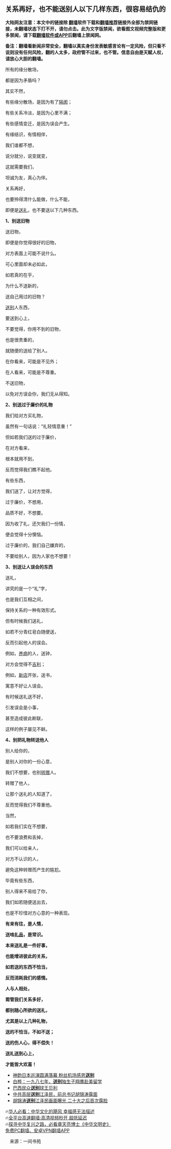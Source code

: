  <!-- 面包屑导航 --> <h2>关系再好，也不能送别人以下几样东西，很容易结仇的</h2> <p class="notice"><b>大陆网友注意：本文中的链接除 <a href="https://github.com/bannedbook/fanqiang" >翻墙</a>软件下载和<a href="https://github.com/killgcd/justmysocks/blob/master/README.md">翻墙推荐</a>链接外全部为禁网链接，未翻墙状态下打不开，请勿点击。此为文字版禁闻，欲看图文视频完整版和更多禁闻，请下载<a href="https://github.com/bannedbook/fanqiang">翻墙软件或APP</a>后翻墙上禁闻网。</p><p>备注：翻墙看新闻非常安全，翻墙以真实身份发表敏感言论有一定风险，但只看不说则没有任何风险，翻的人太多，政府管不过来，也不管。信息自由是天赋人权，请放心大胆的翻墙。</b></p>  <div class="entry"> <p id="conimg">所有的缘分散场，</p> <p>都是因为矛盾吗？</p> <p>其实不然，</p> <p>有些缘分散场，是因为有了<a href="https://www.bannedbook.org/bnews/tag/%E9%9A%94%E9%98%82/" class="st_tag internal_tag" rel="tag" title="标签 隔阂 下的日志">隔阂</a>；</p> <p>有些关系冷淡，是因为心里不满；</p> <p>有些感情变迁，是因为误会产生。</p> <p>有缘结识，有情相伴，</p> <p>我们谁都不想，</p> <p>说分就分，说变就变，</p> <p>这就需要我们，</p> <p>坦诚为友，真心为伴。</p> <p>关系再好，</p> <p>也要拎得清什么能做，什么不能，</p> <p>即便是<a href="https://www.bannedbook.org/bnews/tag/%E9%80%81%E7%A4%BC/" class="st_tag internal_tag" rel="tag" title="标签 送礼 下的日志">送礼</a>，也不要送以下几种东西。</p> <p><strong>1、别送旧物</strong></p> <p>送旧物，</p> <p>即便是你觉得很好的旧物，</p> <p>对方表面上可能不说什么。</p> <p>可心里面却未必如此，</p> <p>如若真的在乎，</p> <p>为什么不送新的，</p> <p>送自己用过的旧物？</p> <p><a href="https://www.bannedbook.org/bnews/tag/%E9%80%81%E5%88%AB/" class="st_tag internal_tag" rel="tag" title="标签 送别 下的日志">送别</a>人东西，</p>  <p>要送到心上，</p> <p>不要觉得，你用不到的旧物，</p> <p>也是很贵重的，</p> <p>就随便的送给了别人。</p> <p>在你看来，可能是不见外；</p> <p>在人看来，可能是不尊重。</p> <p>不送旧物，</p> <p>以免对方误会你，我们无从得知。</p> <p><strong>2、别送过于廉价的礼物</strong></p> <p>我们给对方买礼物，</p> <p>虽然有一句话说：“礼轻情意重！”</p> <p>但如若我们送的过于廉价，</p> <p>在对方看来，</p> <p>根本就用不到，</p> <p>反而觉得我们瞧不起他。</p> <p>有些东西，</p> <p>我们送了，让对方觉得，</p> <p>过于廉价，不想用，</p> <p>品质不好，不想要。</p> <p>因为收了礼，还欠我们一份情，</p> <p>便会觉得十分懊恼。</p> <p>过于廉价的，我们自己嫌弃的，</p> <p>不要给别人，因为人家也不想要！</p>  <p><strong>3、别送让人误会的东西</strong></p> <p>送礼，</p> <p>讲究的是一个“礼”字，</p> <p>也是我们互相之间，</p> <p>保持关系的一种有效形式。</p> <p>但有时候我们送礼，</p> <p>如若不分青红皂白随便送，</p> <p>反而引起他人的误会。</p> <p>例如，<a href="https://www.bannedbook.org/bnews/tag/%E5%85%BB%E7%97%85/" class="st_tag internal_tag" rel="tag" title="标签 养病 下的日志">养病</a>的人，送钟，</p> <p>对方会觉得不<a href="https://www.bannedbook.org/bnews/tag/%E5%90%89%E5%88%A9/" class="st_tag internal_tag" rel="tag" title="标签 吉利 下的日志">吉利</a>；</p> <p>例如，<a href="https://www.bannedbook.org/bnews/tag/%E6%96%B0%E5%BA%97/" class="st_tag internal_tag" rel="tag" title="标签 新店 下的日志">新店</a>开张，送书，</p> <p>寓意不好让人误会。</p> <p>有时候送礼送不好，</p> <p>引发误会是小事，</p> <p>甚至造成彼此断联，</p> <p>这样的例子屡见不鲜。</p> <p><strong>4、别把礼物转送他人</strong></p> <p>别人给你的，</p> <p>是别人对你的一份心意，</p> <p>我们不想要，也别<a href="https://www.bannedbook.org/bnews/tag/%E8%BD%AC%E8%B5%A0/" class="st_tag internal_tag" rel="tag" title="标签 转赠 下的日志">转赠</a>人。</p> <p>转赠了他人，</p> <p>让那个送礼的人知道了，</p> <p>反而觉得我们不尊重他。</p>  <p>当然，</p> <p>如若我们实在不想要，</p> <p>也不要浪费和丢掉，</p> <p>我们可以给亲人，</p> <p>对方不认识的人，</p> <p>避免这种转赠而产生的尴尬。</p> <p>毕竟有些东西，</p> <p>别人得来不易给了你，</p> <p>我们如若随便送出去，</p> <p>也是不珍惜对方心意的一种表现。</p> <p><strong>有来有往，是人情，</strong></p> <p><strong>送啥<a href="https://www.bannedbook.org/bnews/tag/%E7%A4%BC%E5%93%81/" class="st_tag internal_tag" rel="tag" title="标签 礼品 下的日志">礼品</a>，是常识。</strong></p> <p><strong>本来送礼是一件好事，</strong></p> <p><strong>也能增进彼此的关系，</strong></p> <p><strong>如若送的东西不恰当，</strong></p> <p><strong>反而消耗我们的感情。</strong></p> <p><strong>人与人相处，</strong></p> <p><strong>甭管我们关系多好，</strong></p> <p><strong>都别随心所欲的送礼，</strong></p> <p><strong>尤其是以上几种礼物，</strong></p> <p><strong>送的不恰当，不如不送；</strong></p> <p><strong>送的伤人心，得不偿失！</strong></p> <p><strong>送礼送到心上，</strong></p>  <p><strong>才能皆大欢喜！</strong></p> <!--<div id="taboola-mid-1"></div>--><ul class='op-related-articles' title='相关阅读'> <li><a href='https://www.bannedbook.org/bnews/baitai/20230131/1842782.html' target='_blank'>神韵日本巡演圆满落幕 粉丝机场感恩<b>送别</b></a></li> <li><a href='https://www.bannedbook.org/bnews/cnnews/20230116/1836752.html' target='_blank'>白桦：一九八七年，<b>送别</b>独生子翔鹰赴美留学</a></li> <li><a href='https://www.bannedbook.org/bnews/bannedvideo/20230104/1831755.html' target='_blank'>巴西民众<b>送别</b>球王贝利</a></li> <li><a href='https://www.bannedbook.org/bnews/headline/20221206/1820165.html' target='_blank'>中共高层<b>送别</b>江泽民，前总书记胡锦涛露面</a></li> <li><a href='https://www.bannedbook.org/bnews/cnnews/20221206/1820094.html' target='_blank'>胡锦涛<b>送别</b>江泽民画面曝光 二十大之后首次露脸</a></li> </ul> <p class="texttj"> 🔥<a href="https://www.bannedbook.org/bnews/comments/20220220/1694796.html" target="_blank">华人必看：中华文化的飓风 幸福感无法描述</a><br/> 🔥<a href="https://github.com/bannedbook/fanqiang/wiki/V2ray%E6%9C%BA%E5%9C%BA" target="_blank">全平台高速翻墙:高清视频秒开,超低延迟</a><br/> 🔥<a href="https://www.bannedbook.org/bnews/comments/20220808/1768773.html" target="_blank">探寻中华复兴之路，必看章天亮博士《中华文明史》</a><br/> <a href="https://github.com/bannedbook/fanqiang/wiki/%E7%A6%81%E9%97%BB%E7%BD%91%E5%AE%89%E5%8D%93%E7%BF%BB%E5%A2%99%E6%96%B0%E9%97%BBAPP" target="_blank">免费PC翻墙、安卓VPN翻墙APP</a><br/> </p><p class="src-info">　来源：一间书苑 </p><a name='sharetosocial'></a> <div style="margin-bottom:5px;padding-bottom:5px;clear:both"> <div id="archive-pix-1" class="banner-ads"> <!-- AuctionX Display platform tag START --> <div id="27602x728x90x621x_ADSLOT1" clicktrack="%%CLICK_URL_ESC%%"></div>  <!-- AuctionX Display platform tag END --> </div> <div id="archive-pix-2" class="banner-ads"> <!-- AuctionX Display platform tag START --> <div id="27556x300x250x621x_ADSLOT1" clicktrack="%%CLICK_URL_ESC%%" style="margin:0 auto;text-align:center"></div>  <!-- AuctionX Display platform tag END --> </div> </div>  <div id="archive-pix-1" class="banner-ads"> <!-- AuctionX Display platform tag START --> <div id="27603x728x90x621x_ADSLOT1" clicktrack="%%CLICK_URL_ESC%%"></div>  <!-- AuctionX Display platform tag END --> </div> </div><!--END ENTRY--> 